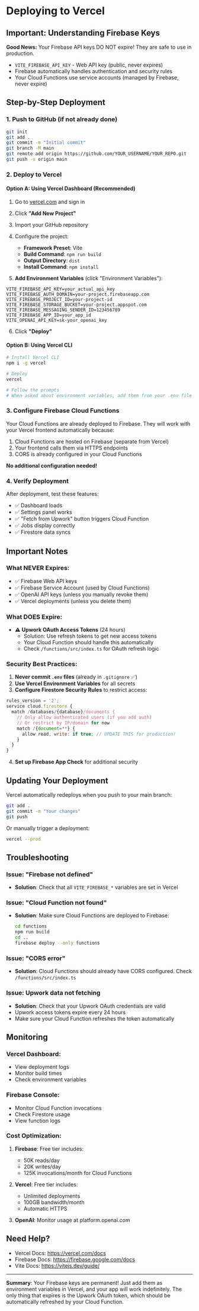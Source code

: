 # Deploying to Vercel

## Important: Understanding Firebase Keys

**Good News:** Your Firebase API keys DO NOT expire! They are safe to use in production.

- `VITE_FIREBASE_API_KEY` - Web API key (public, never expires)
- Firebase automatically handles authentication and security rules
- Your Cloud Functions use service accounts (managed by Firebase, never expire)

## Step-by-Step Deployment

### 1. Push to GitHub (if not already done)

```bash
git init
git add .
git commit -m "Initial commit"
git branch -M main
git remote add origin https://github.com/YOUR_USERNAME/YOUR_REPO.git
git push -u origin main
```

### 2. Deploy to Vercel

#### Option A: Using Vercel Dashboard (Recommended)

1. Go to [vercel.com](https://vercel.com) and sign in
2. Click **"Add New Project"**
3. Import your GitHub repository
4. Configure the project:
   - **Framework Preset**: Vite
   - **Build Command**: `npm run build`
   - **Output Directory**: `dist`
   - **Install Command**: `npm install`

5. **Add Environment Variables** (click "Environment Variables"):

```
VITE_FIREBASE_API_KEY=your_actual_api_key
VITE_FIREBASE_AUTH_DOMAIN=your-project.firebaseapp.com
VITE_FIREBASE_PROJECT_ID=your-project-id
VITE_FIREBASE_STORAGE_BUCKET=your-project.appspot.com
VITE_FIREBASE_MESSAGING_SENDER_ID=123456789
VITE_FIREBASE_APP_ID=your_app_id
VITE_OPENAI_API_KEY=sk-your_openai_key
```

6. Click **"Deploy"**

#### Option B: Using Vercel CLI

```bash
# Install Vercel CLI
npm i -g vercel

# Deploy
vercel

# Follow the prompts
# When asked about environment variables, add them from your .env file
```

### 3. Configure Firebase Cloud Functions

Your Cloud Functions are already deployed to Firebase. They will work with your Vercel frontend automatically because:

1. Cloud Functions are hosted on Firebase (separate from Vercel)
2. Your frontend calls them via HTTPS endpoints
3. CORS is already configured in your Cloud Functions

**No additional configuration needed!**

### 4. Verify Deployment

After deployment, test these features:

- ✅ Dashboard loads
- ✅ Settings panel works
- ✅ "Fetch from Upwork" button triggers Cloud Function
- ✅ Jobs display correctly
- ✅ Firestore data syncs

## Important Notes

### What NEVER Expires:
- ✅ Firebase Web API keys
- ✅ Firebase Service Account (used by Cloud Functions)
- ✅ OpenAI API keys (unless you manually revoke them)
- ✅ Vercel deployments (unless you delete them)

### What DOES Expire:
- ⚠️ **Upwork OAuth Access Tokens** (24 hours)
  - Solution: Use refresh tokens to get new access tokens
  - Your Cloud Function should handle this automatically
  - Check `/functions/src/index.ts` for OAuth refresh logic

### Security Best Practices:

1. **Never commit `.env` files** (already in `.gitignore` ✅)
2. **Use Vercel Environment Variables** for all secrets
3. **Configure Firestore Security Rules** to restrict access:

```javascript
rules_version = '2';
service cloud.firestore {
  match /databases/{database}/documents {
    // Only allow authenticated users (if you add auth)
    // Or restrict by IP/domain for now
    match /{document=**} {
      allow read, write: if true; // UPDATE THIS for production!
    }
  }
}
```

4. **Set up Firebase App Check** for additional security

## Updating Your Deployment

Vercel automatically redeploys when you push to your main branch:

```bash
git add .
git commit -m "Your changes"
git push
```

Or manually trigger a deployment:

```bash
vercel --prod
```

## Troubleshooting

### Issue: "Firebase not defined"
- **Solution**: Check that all `VITE_FIREBASE_*` variables are set in Vercel

### Issue: "Cloud Function not found"
- **Solution**: Make sure Cloud Functions are deployed to Firebase:
  ```bash
  cd functions
  npm run build
  cd ..
  firebase deploy --only functions
  ```

### Issue: "CORS error"
- **Solution**: Cloud Functions should already have CORS configured. Check `/functions/src/index.ts`

### Issue: Upwork data not fetching
- **Solution**: Check that your Upwork OAuth credentials are valid
- Upwork access tokens expire every 24 hours
- Make sure your Cloud Function refreshes the token automatically

## Monitoring

### Vercel Dashboard:
- View deployment logs
- Monitor build times
- Check environment variables

### Firebase Console:
- Monitor Cloud Function invocations
- Check Firestore usage
- View function logs

### Cost Optimization:

1. **Firebase**: Free tier includes:
   - 50K reads/day
   - 20K writes/day
   - 125K invocations/month for Cloud Functions

2. **Vercel**: Free tier includes:
   - Unlimited deployments
   - 100GB bandwidth/month
   - Automatic HTTPS

3. **OpenAI**: Monitor usage at platform.openai.com

## Need Help?

- Vercel Docs: https://vercel.com/docs
- Firebase Docs: https://firebase.google.com/docs
- Vite Docs: https://vitejs.dev/guide/

---

**Summary**: Your Firebase keys are permanent! Just add them as environment variables in Vercel, and your app will work indefinitely. The only thing that expires is the Upwork OAuth token, which should be automatically refreshed by your Cloud Function.
